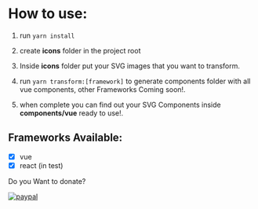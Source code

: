 # How to use:

1. run  ```yarn install```

2. create __icons__ folder in the project root

3. Inside __icons__ folder put your SVG images that you want to transform.

4. run  ```yarn transform:[framework]``` to generate components folder with all vue components, other Frameworks Coming soon!.

5. when complete you can find out your SVG Components inside __components/vue__ ready to use!.

## Frameworks Available:

- [X] vue
- [X] react (in test)

Do you Want to donate? 

[![paypal](https://www.paypalobjects.com/en_US/i/btn/btn_donateCC_LG.gif)](ing.jose.joya@outlook.com)